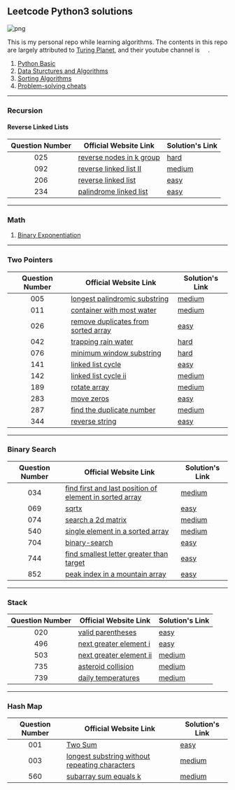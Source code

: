 ## Leetcode Python3 solutions

![png](https://img.shields.io/badge/language-Python%203-brightgreen.svg)

This is my personal repo while learning algorithms. The contents in this repo are largely attributed to [Turing Planet](https://turingplanet.org/), and their youtube channel is [<img src="https://yt3.ggpht.com/ytc/AAUvwnhzp5Oo4li1An6Xh82AL3j2DKpU2FnkcmG0Rq2lJw=s0" width = 15>](https://www.youtube.com/channel/UCaShCEomtBrCb-B0NRrGqzg).

1. [Python Basic](https://github.com/MatNoble/leetcode/issues/1)
2. [Data Sturctures and Algorithms](https://github.com/MatNoble/leetcode/issues/2)
3. [Sorting Algorithms](https://colab.research.google.com/drive/17JVPeq6Quhgsq_Rd8X7pF643Yoh8stV6?usp=sharing)
4. [Problem-solving cheats](https://github.com/MatNoble/leetcode/issues/3)

---

### Recursion

#### Reverse Linked Lists

| Question Number| Official Website Link | Solution's Link |
|:-:|-|-|
| 025 | [reverse nodes in k group](https://leetcode-cn.com/problems/reverse-nodes-in-k-group/) |  [hard](https://github.com/MatNoble/leetcode/blob/main/Data%20Structures%20and%20Algorithms/reverse-linked-list.py) |
| 092 | [reverse linked list II](https://leetcode-cn.com/problems/reverse-linked-list-ii/) |  [medium](https://github.com/MatNoble/leetcode/blob/main/Data%20Structures%20and%20Algorithms/reverse-linked-list.py) |
|206| [reverse linked list](https://leetcode-cn.com/problems/reverse-linked-list/) | [easy](https://github.com/MatNoble/leetcode/blob/main/Data%20Structures%20and%20Algorithms/reverse-linked-list.py) |
|234|[palindrome linked list](https://leetcode-cn.com/problems/palindrome-linked-list/)|[easy](https://github.com/MatNoble/leetcode/blob/main/Data%20Structures%20and%20Algorithms/palindrome_linked_list.py)|

--- 

### Math

1. [Binary Exponentiation](https://github.com/MatNoble/leetcode/blob/main/050.py)

---

### Two Pointers

| Question Number| Official Website Link | Solution's Link |
|:-:|-|-|
|005| [longest palindromic substring](https://leetcode-cn.com/problems/longest-palindromic-substring/) | [medium](https://github.com/MatNoble/leetcode/blob/main/005.py) |
|011| [container with most water](https://leetcode-cn.com/problems/container-with-most-water/) | [medium](https://github.com/MatNoble/leetcode/blob/main/011.py) |
| 026 | [remove duplicates from sorted array](https://leetcode-cn.com/problems/remove-duplicates-from-sorted-array/) |  [easy](https://github.com/MatNoble/leetcode/blob/main/026.py) |
| 042 | [trapping rain water](https://leetcode-cn.com/problems/trapping-rain-water/) |  [hard](https://github.com/MatNoble/leetcode/blob/main/042.py) |
|076|[minimum window substring](https://leetcode-cn.com/problems/minimum-window-substring/)|[hard](https://github.com/MatNoble/leetcode/blob/main/076.py)|
| 141 | [linked list cycle](https://leetcode-cn.com/problems/linked-list-cycle/) |  [easy](https://github.com/MatNoble/leetcode/blob/main/141.py) |
| 142 | [linked list cycle ii](https://leetcode-cn.com/problems/linked-list-cycle-ii/) |  [medium](https://github.com/MatNoble/leetcode/blob/main/142.py) |
|189|[rotate array](https://leetcode-cn.com/problems/rotate-array/)| [medium](https://github.com/MatNoble/leetcode/blob/main/026.py)|
| 283 | [move zeros](https://leetcode-cn.com/problems/move-zeroes/) | [easy](https://github.com/MatNoble/leetcode/blob/main/283.py)|
| 287 | [find the duplicate number](https://leetcode-cn.com/problems/find-the-duplicate-number/) | [medium](https://github.com/MatNoble/leetcode/blob/main/287.py)|
| 344 | [reverse string](https://leetcode-cn.com/problems/reverse-string/) | [easy](https://github.com/MatNoble/leetcode/blob/main/344.py) |

---

### Binary Search

| Question Number| Official Website Link | Solution's Link |
|:-:|-|-|
|034|[find first and last position of element in sorted array](https://leetcode-cn.com/problems/find-first-and-last-position-of-element-in-sorted-array/)|[medium](https://github.com/MatNoble/leetcode/blob/main/034.py)|
|069|[sqrtx](https://leetcode-cn.com/problems/sqrtx/)|[easy](https://github.com/MatNoble/leetcode/blob/main/069.py)|
|074|[search a 2d matrix](https://leetcode-cn.com/problems/search-a-2d-matrix/)|[medium](https://github.com/MatNoble/leetcode/blob/main/074.py)|
|540|[single element in a sorted array](https://leetcode-cn.com/problems/single-element-in-a-sorted-array/)|[medium](https://github.com/MatNoble/leetcode/blob/main/540.py)|
|704|[binary-search](https://leetcode-cn.com/problems/binary-search/)|[easy](https://github.com/MatNoble/leetcode/blob/main/704.py)|
|744|[find smallest letter greater than target](https://leetcode-cn.com/problems/find-smallest-letter-greater-than-target/submissions/)|[easy](https://github.com/MatNoble/leetcode/blob/main/744.py)|
|852|[peak index in a mountain array](https://leetcode-cn.com/problems/peak-index-in-a-mountain-array/)|[easy](https://github.com/MatNoble/leetcode/blob/main/852.py)|

---

### Stack

| Question Number| Official Website Link | Solution's Link |
|:-:|-|-|
|020|[valid parentheses](https://leetcode-cn.com/problems/valid-parentheses/)|[easy](https://github.com/MatNoble/leetcode/blob/main/020.py)|
|496|[next greater element i](https://leetcode-cn.com/problems/next-greater-element-i/)|[easy](https://github.com/MatNoble/leetcode/blob/main/496.py)|
|503|[next greater element ii](https://leetcode-cn.com/problems/next-greater-element-ii/)|[medium](https://github.com/MatNoble/leetcode/blob/main/503.py)|
|735|[asteroid collision](https://leetcode-cn.com/problems/asteroid-collision/)|[medium](https://github.com/MatNoble/leetcode/blob/main/735.py)|
|739|[daily temperatures](https://leetcode-cn.com/problems/daily-temperatures/)|[medium](https://github.com/MatNoble/leetcode/blob/main/739.py)|

---

### Hash Map

| Question Number| Official Website Link | Solution's Link |
|:-:|-|-|
|001|[Two Sum](https://leetcode-cn.com/problems/two-sum/)|[easy](https://github.com/MatNoble/leetcode/blob/main/001.py)|
|003|[longest substring without repeating characters](https://leetcode-cn.com/problems/longest-substring-without-repeating-characters/)|[medium](https://github.com/MatNoble/leetcode/blob/main/003.py)|
|560|[subarray sum equals k](https://leetcode-cn.com/problems/subarray-sum-equals-k/)|[medium](https://github.com/MatNoble/leetcode/blob/main/560.py)|